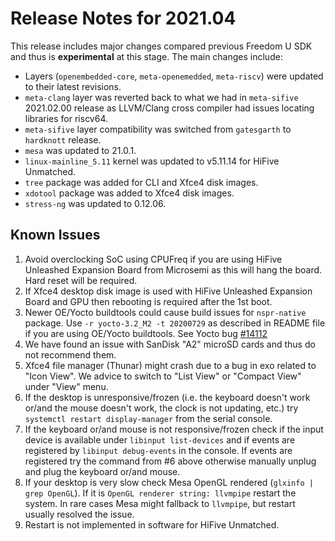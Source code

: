 # Release Notes for 2021.04

This release includes major changes compared previous Freedom U SDK and thus is **experimental** at this stage. The main changes include:

- Layers (`openembedded-core`, `meta-openemedded`, `meta-riscv`) were updated to their latest revisions.
- `meta-clang` layer was reverted back to what we had in `meta-sifive` 2021.02.00 release as LLVM/Clang cross compiler had issues locating libraries for  riscv64.
- `meta-sifive` layer compatibility was switched from `gatesgarth` to `hardknott` release.
- `mesa` was updated to 21.0.1.
- `linux-mainline_5.11` kernel was updated to v5.11.14 for HiFive Unmatched.
- `tree` package was added for CLI and Xfce4 disk images.
- `xdotool` package was added to Xfce4 disk images.
- `stress-ng` was updated to 0.12.06.


## Known Issues

1. Avoid overclocking SoC using CPUFreq if you are using HiFive Unleashed Expansion Board from Microsemi as this will hang the board. Hard reset will be required.
2. If Xfce4 desktop disk image is used with HiFive Unleashed Expansion Board and GPU then rebooting is required after the 1st boot.
3. Newer OE/Yocto buildtools could cause build issues for `nspr-native` package. Use `-r yocto-3.2_M2 -t 20200729` as described in README file if you are using OE/Yocto buildtools. See Yocto bug [#14112](https://bugzilla.yoctoproject.org/show_bug.cgi?id=14112)
4. We have found an issue with SanDisk "A2" microSD cards and thus do not recommend them.
5. Xfce4 file manager (Thunar) might crash due to a bug in exo related to "Icon View". We advice to switch to "List View" or "Compact View" under "View" menu.
6. If the desktop is unresponsive/frozen (i.e. the keyboard doesn't work or/and the mouse doesn't work, the clock is not updating, etc.) try `systemctl restart display-manager` from the serial console.
7. If the keyboard or/and mouse is not responsive/frozen check if the input device is available under `libinput list-devices` and if events are registered by `libinput debug-events` in the console. If events are registered try the command from #6 above otherwise manually unplug and plug the keyboard or/and mouse.
8. If your desktop is very slow check Mesa OpenGL rendered (`glxinfo | grep OpenGL`). If it is `OpenGL renderer string: llvmpipe` restart the system. In rare cases Mesa might fallback to `llvmpipe`, but restart usually resolved the issue.
9. Restart is not implemented in software for HiFive Unmatched.
